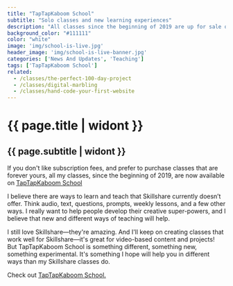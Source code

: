 ```yaml
---
title: "TapTapKaboom School"
subtitle: "Solo classes and new learning experiences"
description: "All classes since the beginning of 2019 are up for sale on TapTapKaboom School. And there will be different types of learning content available in the future."
background_color: "#111111"
color: "white"
image: 'img/school-is-live.jpg'
header_image: 'img/school-is-live-banner.jpg'
categories: ['News And Updates', 'Teaching']
tags: ['TapTapKaboom School']
related:
  - /classes/the-perfect-100-day-project
  - /classes/digital-marbling
  - /classes/hand-code-your-first-website
---
```

# {{ page.title | widont }}
## {{ page.subtitle | widont }}

If you don't like subscription fees, and prefer to purchase classes that are forever yours, all my classes, since the beginning of 2019, are now available on [TapTapKaboom School](https://ttkb.me/school)

I believe there are ways to learn and teach that Skillshare currently doesn’t offer. Think audio, text, questions, prompts, weekly lessons, and a few other ways. I really want to help people develop their creative super-powers, and I believe that new and different ways of teaching will help.

I still love Skillshare—they're amazing. And I'll keep on creating classes that work well for Skillshare—it's great for video-based content and projects! But TapTapKaboom School is something different, something new, something experimental. It's something I hope will help you in different ways than my Skillshare classes do.

Check out [TapTapKaboom School.](https://ttkb.me/school)